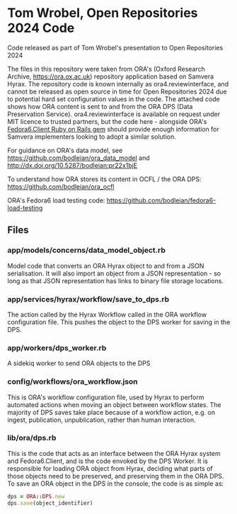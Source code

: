# Tom Wrobel, Open Repositories 2024 Code

Code released as part of Tom Wrobel's presentation to Open Repositories 2024

The files in this repository were taken from ORA's (Oxford Research Archive, https://ora.ox.ac.uk) repository application based on Samvera Hyrax. The repository code is known internally as ora4.reviewinterface, and cannot be released as open source in time for Open Repositories 2024 due to potential hard set configuration values in the code. The attached code shows how ORA content is sent to and from the ORA DPS (Data Preservation Service). ora4.reviewinterface is available on request under MIT licence to trusted partners, but the code here - alongside ORA's [Fedora6.Client Ruby on Rails gem](https://github.com/bodleian/fedora6_client) should provide enough information for Samvera implementers looking to adopt a similar solution.

For guidance on ORA's data model, see https://github.com/bodleian/ora_data_model and http://dx.doi.org/10.5287/bodleian:pr22x1bjE​

To understand how ORA stores its content in OCFL / the ORA DPS: https://github.com/bodleian/ora_ocfl ​

ORA's Fedora6 load testing code: https://github.com/bodleian/fedora6-load-testing  

## Files

### app/models/concerns/data_model_object.rb

Model code that converts an ORA Hyrax object to and from a JSON serialisation. It will also import an object from a JSON representation - so long as that JSON representation has links to binary file storage locations.

### app/services/hyrax/workflow/save_to_dps.rb

The action called by the Hyrax Workflow called in the ORA workflow configuration file. This pushes the object to the DPS worker for saving in the DPS.

### app/workers/dps_worker.rb

A sidekiq worker to send ORA objects to the DPS

### config/workflows/ora_workflow.json

This is ORA's workflow configuration file, used by Hyrax to perform automated actions when moving an object between workflow states. The majority of DPS saves take place because of a workflow action, e.g. on ingest, publication, unpublication, rather than human interaction.

### lib/ora/dps.rb

This is the code that acts as an interface between the ORA Hyrax system and Fedora6.Client, and is the code envoked by the DPS Worker. It is responsible for loading ORA object from Hyrax, deciding what parts of those objects need to be preserved, and preserving them in the ORA DPS. To save an ORA object in the DPS in the console, the code is as simple as:

```ruby
dps = ORA::DPS.new
dps.save(object_identifier)
```
